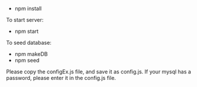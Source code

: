 - npm install

To start server:

- npm start

To seed database:

- npm makeDB
- npm seed

Please copy the configEx.js file, and save it as config.js. If your mysql has a password, please enter it in the config.js file.
